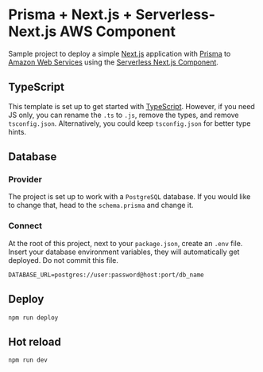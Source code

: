 # Prisma + Next.js + Serverless-Next.js AWS Component 

Sample project to deploy a simple [Next.js](https://nextjs.org/) application
with [Prisma](https://www.prisma.io/) to [Amazon Web
Services](https://aws.amazon.com/) using the [Serverless Next.js
Component](https://github.com/serverless-nextjs/serverless-next.js/).

## TypeScript

This template is set up to get started with
[TypeScript](https://www.typescriptlang.org/). However, if you need JS only, you
can rename the `.ts` to `.js`, remove the types, and remove `tsconfig.json`.
Alternatively, you could keep `tsconfig.json` for better type hints.

## Database

### Provider

The project is set up to work with a `PostgreSQL` database. If you would like to
change that, head to the `schema.prisma` and change it.

### Connect

At the root of this project, next to your `package.json`,  create an `.env`
file. Insert your database environment variables, they will automatically get
deployed. Do not commit this file.

```
DATABASE_URL=postgres://user:password@host:port/db_name
```

## Deploy

```
npm run deploy
```

## Hot reload

```
npm run dev
```
